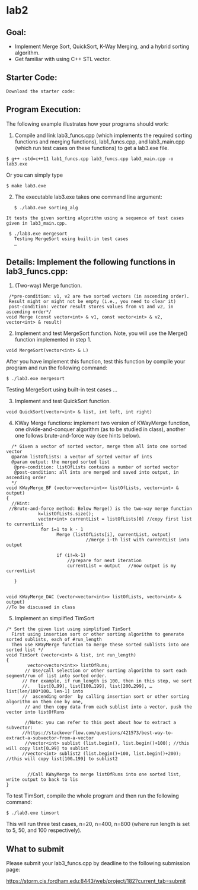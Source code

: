 # lab2

## Goal:

- Implement Merge Sort, QuickSort, K-Way Merging, and a hybrid sorting algorithm.
- Get familiar with using C++ STL vector.

## Starter Code: 

    Download the starter code: 


## Program Execution:

The following example illustrates how your programs should work:
1. Compile and link lab3_funcs.cpp (which implements the required sorting functions and merging functions), lab1_funcs.cpp, and lab3_main.cpp (which run test cases on these functions) to get a lab3.exe file. 
```
$ g++ -std=c++11 lab1_funcs.cpp lab3_funcs.cpp lab3_main.cpp -o lab3.exe 
```

  Or you can simply type 
```
$ make lab3.exe
```

2.  The executable lab3.exe takes one command line argument:

```
   $ ./lab3.exe sorting_alg
```
    It tests the given sorting algorithm using a sequence of test cases given in lab3_main.cpp. 
```
 $ ./lab3.exe mergesort 
   Testing MergeSort using built-in test cases 
   …
```
 

## Details: Implement the following functions in lab3_funcs.cpp: 

1. (Two-way) Merge function.

```
 /*pre-condition: v1, v2 are two sorted vectors (in ascending order). 
 Result might or might not be empty (i.e., you need to clear it)
 post-condition: vector result stores values from v1 and v2, in ascending order*/
void Merge (const vector<int> & v1, const vector<int> & v2, vector<int> & result)
```

2. Implement and test MergeSort function. Note, you will use the Merge() function implemented in step 1. 
```
void MergeSort(vector<int> & L)
```
After you have implement this function, test this function  by compile your program and run the following command:

```
$ ./lab3.exe mergesort
```
   Testing MergeSort using built-in test cases 
    …

3. Implement and test QuickSort function.   
```
void QuickSort(vector<int> & list, int left, int right)
```
4. KWay Merge functions:  implement two version of KWayMerge function, one divide-and-conquer algorithm (as to be studied in class), another one follows brute-and-force way (see hints below).
```
  /* Given a vector of sorted vector, merge them all into one sorted vector 
  @param listOfLists: a vector of sorted vector of ints
  @param output: the merged sorted list 
   @pre-condition: listOfLists contains a number of sorted vector
   @post-condition: all ints are merged and saved into output, in ascending order 
  */
void KWayMerge_BF (vector<vector<int>> listOfLists, vector<int> & output)  
{
  //Hint: 
 //Brute-and-force method: Below Merge() is the two-way merge function 
            k=listOfLists.size();  
            vector<int> currentList = listOfLists[0] //copy first list to currentList 
             for i=1 to k - 1
                   Merge (listOfLists[i], currentList, output) 
                              //merge i-th list with currentList into output 
                   
                   if (i!=k-1) 
                       //prepare for next iteration 
                       currentList = output   //now output is my currentList 
  
   } 

  
void KWayMerge_DAC (vector<vector<int>> listOfLists, vector<int> & output)
//To be discussed in class 
```

5. Implement an simplified TimSort
```
/* Sort the given list using simplified TimSort 
  First using insertion sort or other sorting algorithm to generate sorted sublists, each of #run_length 
  Then use KWayMerge function to merge these sorted sublists into one sorted list */
void TimSort (vector<int> & list, int run_length)
{
        vector<vector<int>> listOfRuns; 
       // Use/call selection or other sorting algorithm to sort each segment/run of list into sorted order. 
      // For example, if run_length is 100, then in this step, we sort
      //.   list[0…99], list[100…199], list[200…299], … list[len/100*100… len-1] into
      //  ascending order  by calling insertion sort or other sorting algorithm on them one by one, 
       // and then copy data from each sublist into a vector, push the vector into listOfRuns 

       //Note: you can refer to this post about how to extract a subvector: 
      //https://stackoverflow.com/questions/421573/best-way-to-extract-a-subvector-from-a-vector
       //vector<int> sublist (list.begin(), list.begin()+100); //this will copy list[0…99] to sublist 
      //vector<int> sublist2 (list.begin()+100, list.begin()+200); //this will copy list[100…199] to sublist2 


        //Call KWayMerge to merge listOfRuns into one sorted list, write output to back to lis
} 
```
To test TimSort, compile the whole program and then run the following command:
```
$ ./lab3.exe timsort 
```
This will run three test cases, n=20, n=400, n=800 (where run length is set to 5, 50, and 100 respectively). 


## What to submit
  Please submit your lab3_funcs.cpp by deadline to the following submission page: 

https://storm.cis.fordham.edu:8443/web/project/182?current_tab=submit


